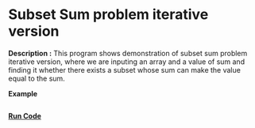 # Subset Sum problem iterative version

**Description :** This program shows demonstration of subset sum problem iterative version, where we are inputing an array and a value of sum and finding it whether there exists a subset whose sum can make the value equal to the sum.

**Example**

```cpp

```

**[Run Code](https://rextester.com/DICL86269)**
